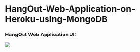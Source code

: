 # HangOut-Web-Application-on-Heroku-using-MongoDB

### HangOut Web Application UI:

![](Demo/HangOut-Demo.gif)


